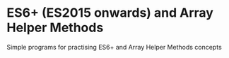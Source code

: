 # ES6+ (ES2015 onwards) and Array Helper Methods

Simple programs for practising ES6+ and Array Helper Methods concepts